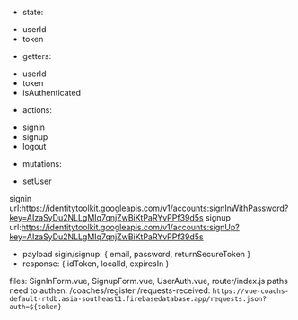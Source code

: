 - state:

* userId
* token

- getters:

* userId
* token
* isAuthenticated

- actions:

* signin
* signup
* logout

- mutations:

* setUser

signin url:https://identitytoolkit.googleapis.com/v1/accounts:signInWithPassword?key=AIzaSyDu2NLLgMIq7qnjZwBiKtPaRYvPPf39d5s
signup url:https://identitytoolkit.googleapis.com/v1/accounts:signUp?key=AIzaSyDu2NLLgMIq7qnjZwBiKtPaRYvPPf39d5s


- payload sigin/signup:
  {
  email,
  password,
  returnSecureToken
  }
- response:
  {
  idToken, localId, expiresIn
  }

files: SignInForm.vue, SignupForm.vue, UserAuth.vue, router/index.js
paths need to authen: /coaches/register
/requests-received: `https://vue-coachs-default-rtdb.asia-southeast1.firebasedatabase.app/requests.json?auth=${token}`
